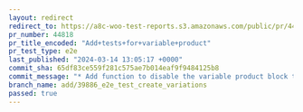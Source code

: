 ```yaml
---
layout: redirect
redirect_to: https://a8c-woo-test-reports.s3.amazonaws.com/public/pr/44818/e2e/index.html
pr_number: 44818
pr_title_encoded: "Add+tests+for+variable+product"
pr_test_type: e2e
last_published: "2024-03-14 13:05:17 +0000"
commit_sha: 65df83ce559f281c575ae7b014eaf9f9484125b8
commit_message: "* Add function to disable the variable product block tour"
branch_name: add/39886_e2e_test_create_variations
passed: true
---
```

